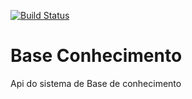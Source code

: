 [![Build Status](https://travis-ci.org/niltonfq/baseConhecimento-api.svg?branch=master)](https://travis-ci.org/niltonfq/baseConhecimento-api)
# Base Conhecimento
Api do sistema de Base de conhecimento